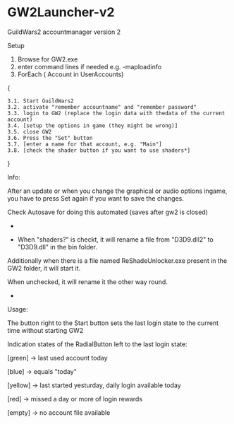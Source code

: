 # GW2Launcher-v2

GuildWars2 accountmanager version 2

Setup



1. Browse for GW2.exe
2. enter command lines if needed e.g. -maploadinfo
3. ForEach ( Account in UserAccounts)

{

    3.1. Start GuildWars2
    3.2. activate "remember accountname" and "remember password"
    3.3. login to GW2 (replace the login data with thedata of the current account)
    3.4. [setup the options in game (they might be wrong)]
    3.5. close GW2
    3.6. Press the "Set" button
    3.7. [enter a name for that account, e.g. "Main"]
    3.8. [check the shader button if you want to use shaders*]
}



Info:

After an update or when you change the graphical or audio options ingame, you have to press Set again if you want to save the changes.

Check Autosave for doing this automated (saves after gw2 is closed)

-

* When "shaders?" is checkt, it will rename a file from "D3D9.dll2" to "D3D9.dll" in the bin folder.

Additionally when there is a file named ReShadeUnlocker.exe present in the GW2 folder, it will start it.

When unchecked, it will rename it the other way round.

-

Usage:

The button right to the Start button sets the last login state to the current time without starting GW2

Indication states of the RadialButton left to the last login state:

[green]    -> last used account today

[blue]     -> equals "today"

[yellow]   -> last started yesturday, daily login available today

[red]      -> missed a day or more of login rewards

[empty]    -> no account file available
